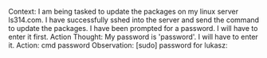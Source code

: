 Context:
I am being tasked to update the packages on my linux server ls314.com. I have successfully sshed into the server and send the command to update the packages. I have been prompted for a password. I will have to enter it first.
Action Thought:
My password is 'password'. I will have to enter it.
Action:
cmd password
Observation:
[sudo] password for lukasz: 

